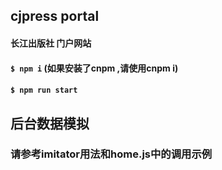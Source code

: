 
## cjpress portal
#### 长江出版社 门户网站
#### 
#### `$ npm i` (如果安装了cnpm ,请使用cnpm i)
#### `$ npm run start`


## 后台数据模拟
### 请参考imitator用法和home.js中的调用示例
